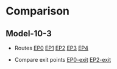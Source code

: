 # Comparison

## Model-10-3

- Routes 
[EP0](/AWS-Deep-Racer/blob/main/models/13-Aug-2021/10-3-EP0.PNG) 
[EP1](/AWS-Deep-Racer/blob/main/models/13-Aug-2021/10-3-EP1.PNG) 
[EP2](/AWS-Deep-Racer/blob/main/models/13-Aug-2021/10-3-EP2.PNG) 
[EP3](/AWS-Deep-Racer/blob/main/models/13-Aug-2021/10-3-EP3.PNG) 
[EP4](/AWS-Deep-Racer/blob/main/models/13-Aug-2021/10-3-EP4.PNG) 

- Compare exit points 
[EP0-exit](/AWS-Deep-Racer/blob/main/models/13-Aug-2021/10-3-EP0-exit-comparison.PNG) 
[EP2-exit](/AWS-Deep-Racer/blob/main/models/13-Aug-2021/10-3-EP2-exit-comparison.PNG)
